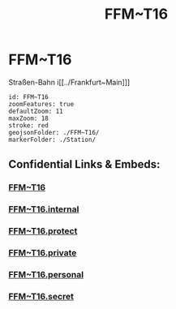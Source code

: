﻿---
location: [ 50.10333 , 8.679585 ] 
type: geo-Region
title: FFM~T16

license: CC BY-SA 4.0
source: https://datahub.io/core/country-codes
isDeleted: false
isReadOnly: false
draft: false
confidential: public

tags:
- geo/Country/Region
aliases:
- FFM~T16

Languages:
- de

cssclasses: geo-Region
publish: true
linkTitle: 
keywords: 
layout: 
publishDate: 
expiryDate: 
---

# FFM~T16

Straßen-Bahn i[[../Frankfurt~Main]]]  

```leaflet
id: FFM~T16
zoomFeatures: true 
defaultZoom: 11 
maxZoom: 18
stroke: red
geojsonFolder: ./FFM~T16/
markerFolder: ./Station/
```



## Confidential Links & Embeds: 

### [FFM~T16](/_public/Earth/Continent/Europe/Europe~Central/Germany/Germany~West/Hessen/counties~Hessen/Frankfurt~Main/FFM~T16.md) 

### [FFM~T16.internal](/_internal/Earth/Continent/Europe/Europe~Central/Germany/Germany~West/Hessen/counties~Hessen/Frankfurt~Main/FFM~T16.internal.md) 

### [FFM~T16.protect](/_protect/Earth/Continent/Europe/Europe~Central/Germany/Germany~West/Hessen/counties~Hessen/Frankfurt~Main/FFM~T16.protect.md) 

### [FFM~T16.private](/_private/Earth/Continent/Europe/Europe~Central/Germany/Germany~West/Hessen/counties~Hessen/Frankfurt~Main/FFM~T16.private.md) 

### [FFM~T16.personal](/_personal/Earth/Continent/Europe/Europe~Central/Germany/Germany~West/Hessen/counties~Hessen/Frankfurt~Main/FFM~T16.personal.md) 

### [FFM~T16.secret](/_secret/Earth/Continent/Europe/Europe~Central/Germany/Germany~West/Hessen/counties~Hessen/Frankfurt~Main/FFM~T16.secret.md) 
